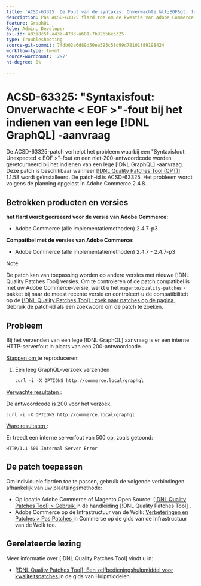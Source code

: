 ```yaml
---
title: 'ACSD-63325: De Fout van de syntaxis: Onverwachte &lt;EOF&gt; fout wanneer het voorleggen van leeg  [!DNL GraphQL]  verzoek'
description: Pas ACSD-63325 flard toe om de kwestie van Adobe Commerce te bevestigen waar een syntaxisfout voorkomt wanneer het voorleggen van een leeg  [!DNL GraphQL]  verzoek.
feature: GraphQL
Role: Admin, Developer
exl-id: a83a8c5f-a43a-4733-a601-7b92656e5325
type: Troubleshooting
source-git-commit: 7fdb02a6d89d50ea593c5fd99d78101f89198424
workflow-type: tm+mt
source-wordcount: '297'
ht-degree: 0%

---
```


# ACSD-63325: &quot;Syntaxisfout: Onverwachte &lt; EOF >&quot;-fout bij het indienen van een lege [!DNL GraphQL] -aanvraag

De ACSD-63325-patch verhelpt het probleem waarbij een &quot;Syntaxisfout: Unexpected &lt; EOF >&quot;-fout en een niet-200-antwoordcode worden geretourneerd bij het indienen van een lege [!DNL GraphQL] -aanvraag. Deze patch is beschikbaar wanneer [[!DNL Quality Patches Tool (QPT)]](/help/tools/quality-patches-tool/quality-patches-tool-to-self-serve-quality-patches.md) 1.1.58 wordt geïnstalleerd. De patch-id is ACSD-63325. Het probleem wordt volgens de planning opgelost in Adobe Commerce 2.4.8.

## Betrokken producten en versies

**het flard wordt gecreeerd voor de versie van Adobe Commerce:**

* Adobe Commerce (alle implementatiemethoden) 2.4.7-p3

**Compatibel met de versies van Adobe Commerce:**

* Adobe Commerce (alle implementatiemethoden) 2.4.7 - 2.4.7-p3

>[!NOTE]
>
>De patch kan van toepassing worden op andere versies met nieuwe [!DNL Quality Patches Tool] versies. Om te controleren of de patch compatibel is met uw Adobe Commerce-versie, werkt u het `magento/quality-patches` -pakket bij naar de meest recente versie en controleert u de compatibiliteit op de [[!DNL Quality Patches Tool] : zoek naar patches op de pagina ](https://experienceleague.adobe.com/tools/commerce-quality-patches/index.html) . Gebruik de patch-id als een zoekwoord om de patch te zoeken.

## Probleem

Bij het verzenden van een lege [!DNL GraphQL] aanvraag is er een interne HTTP-serverfout in plaats van een 200-antwoordcode.

<u> Stappen om </u> te reproduceren:

1. Een leeg GraphQL-verzoek verzenden

   ```graphql
   curl -i -X OPTIONS http://commerce.local/graphql
   ```

<u> Verwachte resultaten </u>:

De antwoordcode is 200 voor het verzoek.

```
curl -i -X OPTIONS http://commerce.local/graphql
```

<u> Ware resultaten </u>:

Er treedt een interne serverfout van 500 op, zoals getoond:

```
HTTP/1.1 500 Internal Server Error
```

## De patch toepassen

Om individuele flarden toe te passen, gebruik de volgende verbindingen afhankelijk van uw plaatsingsmethode:

* Op locatie Adobe Commerce of Magento Open Source: [[!DNL Quality Patches Tool] > Gebruik ](/help/tools/quality-patches-tool/usage.md) in de handleiding [!DNL Quality Patches Tool] .
* Adobe Commerce op de Infrastructuur van de Wolk: [ Verbeteringen en Patches > Pas Patches ](https://experienceleague.adobe.com/en/docs/commerce-cloud-service/user-guide/develop/upgrade/apply-patches) in Commerce op de gids van de Infrastructuur van de Wolk toe.

## Gerelateerde lezing

Meer informatie over [!DNL Quality Patches Tool] vindt u in:

* [[!DNL Quality Patches Tool]: Een zelfbedieningshulpmiddel voor kwaliteitspatches ](/help/tools/quality-patches-tool/quality-patches-tool-to-self-serve-quality-patches.md) in de gids van Hulpmiddelen.
